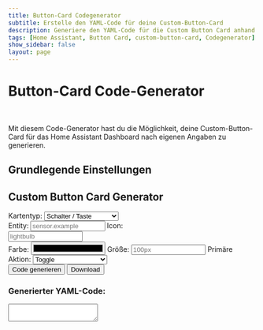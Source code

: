 ```yaml
---
title: Button-Card Codegenerator
subtitle: Erstelle den YAML-Code für deine Custom-Button-Card
description: Generiere den YAML-Code für die Custom Button Card anhand deiner individuellen Angaben.
tags: [Home Assistant, Button Card, custom-button-card, Codegenerator]
show_sidebar: false
layout: page
---
```

<head>
    <link rel="stylesheet" href="https://cdn.jsdelivr.net/npm/@mdi/font/css/materialdesignicons.min.css">
</head>

<div class="shb-main-container">
<h1 class="shb-main-title">Button-Card Code-Generator</h1>
<br>
<p class="shb-main-description">
    Mit diesem Code-Generator hast du die Möglichkeit, deine Custom-Button-Card für das Home Assistant Dashboard nach eigenen Angaben zu generieren.
</p>
<div class="content-section">
<h2 class="shb-section-title-center">Grundlegende Einstellungen</h2>
<div class="shb-form-group">
    <h2>Custom Button Card Generator</h2>
    <label for="card-type" class="shb-label">Kartentyp:</label>
    <select id="card-type" class="shb-form-group" onchange="updateFields()" style="width: 30%;">
        <option value="button">Schalter / Taste</option>
        <option value="status">Statusanzeige</option>
        <option value="blank">Blank Karte</option>
    </select>
</div>
    
<div id="settings-container" class="shb-form-group">
    <label for="entity" class="shb-label">Entity:</label>
    <input type="text" id="entity" class="shb-form-group" placeholder="sensor.example" style="width: 30%;">
    <label for="icon" class="shb-label">Icon:</label>
    <div class="shb-form-group" style="display: flex; flex-direction: row; align-items: baseline; gap: 15px;">
        <input type="text" id="icon" class="shb-form-group" placeholder="lightbulb" style="width: 30%;" oninput="updateIconPreview()">
        <div id="icon-preview-container">
            <i class="mdi mdi-lightbulb" style="font-size: 40px; color: white;"></i>
        </div>
    </div>
    <label for="color" class="shb-label">Farbe:</label>
    <input type="color" id="color" class="shb-form-group" style="width: 30%;">
    <label for="size" class="shb-label">Größe:</label>
    <input type="text" id="size" class="shb-form-group" placeholder="100px" style="width: 30%;">
    <label for="action" class="shb-label">Primäre Aktion:</label>
    <select id="action" class="shb-form-group" style="width: 30%;">
        <option value="toggle">Toggle</option>
        <option value="more-info">More Info</option>
        <option value="navigate">Navigate</option>
        <option value="url">URL</option>
        <option value="call-service">Call Service</option>
    </select>
</div>
    
<div class="shb-button-container">
    <button class="shb-button-main" onclick="generateCode()">Code generieren</button>
    <button class="shb-button-blue" onclick="downloadCode()">Download</button>
</div>
    
<h3>Generierter YAML-Code:</h3>
<textarea id="yaml-output" class="shb-text-code-output" readonly></textarea>
</div>
</div>

<script>
    function updateFields() {
        const cardType = document.getElementById('card-type').value;
        const settingsContainer = document.getElementById('settings-container');
        
        if (cardType === 'blank') {
            settingsContainer.style.display = 'none';
        } else {
            settingsContainer.style.display = 'block';
        }
    }

    function updateIconPreview() {
        let iconInput = document.getElementById('icon').value.trim();
        const iconPreviewContainer = document.getElementById('icon-preview-container');

        // Prüfen, ob das Icon bereits mit "mdi-" beginnt, falls nicht, ergänzen
        if (!iconInput.startsWith('mdi-')) {
            iconInput = 'mdi-' + iconInput;
        }

        // Altes Icon entfernen
        iconPreviewContainer.innerHTML = '';

        // Neues Icon-Element erstellen
        const newIcon = document.createElement('i');
        newIcon.className = `mdi ${iconInput}`;
        newIcon.style.fontSize = "40px";
        newIcon.style.color = "white";

        // Neues Icon in den Container einfügen
        iconPreviewContainer.appendChild(newIcon);
    }
</script>
